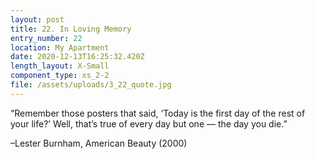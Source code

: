 ```yaml
---
layout: post
title: 22. In Loving Memory
entry_number: 22
location: My Apartment
date: 2020-12-13T16:25:32.420Z
length_layout: X-Small
component_type: xs_2-2
file: /assets/uploads/3_22_quote.jpg
---
```

<a class="E19_Q1">“Remember those posters that said, ‘Today is the first day of the rest of your life?’ Well, that’s true of every day but one — the day you die.” </a>

–Lester Burnham, American Beauty (2000)